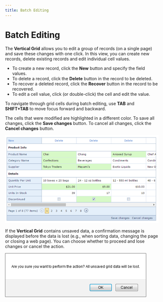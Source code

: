 ```yaml
---
title: Batch Editing
---
```

# Batch Editing
The **Vertical Grid** allows you to edit a group of records (on a single page) and save these changes with one click. In this view, you can create new records, delete existing records and edit individual cell values.
* To create a new record, click the **New** button and specify the field values.
* To delete a record, click the **Delete** button in the record to be deleted.
* To recover a deleted record, click the **Recover** button in the record to be recovered.
* To edit a cell value, click (or double-click) the cell and edit the value.

To navigate through grid cells during batch editing, use **TAB** and **SHIFT+TAB** to move focus forward and backward.

The cells that were modified are highlighted in a different color. To save all changes, click the **Save changes** button. To cancel all changes, click the **Cancel changes** button.

![EUD-ASPxVerticalGrid-BatchEditing](../../../images/img127003.png)

If the **Vertical Grid** contains unsaved data, a confirmation message is displayed before the data is lost (e.g., when sorting data, changing the page or closing a web page). You can choose whether to proceed and lose changes or cancel the action.

![Grid_BatchMessage](../../../images/img22760.png)